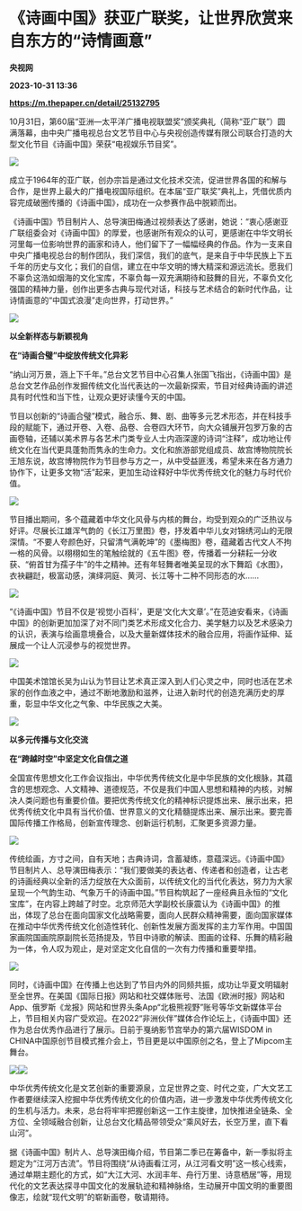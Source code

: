 # 《诗画中国》获亚广联奖，让世界欣赏来自东方的“诗情画意”
**央视网**

**2023-10-31 13:36**

**https://m.thepaper.cn/detail/25132795**

10月31日，第60届“亚洲—太平洋广播电视联盟奖”颁奖典礼（简称“亚广联”）圆满落幕，由中央广播电视总台文艺节目中心与央视创造传媒有限公司联合打造的大型文化节目《诗画中国》荣获“电视娱乐节目奖”。

![](https://imagecloud.thepaper.cn/thepaper/image/276/407/681.jpg)

成立于1964年的亚广联，创办宗旨是通过文化技术交流，促进世界各国的和解与合作，是世界上最大的广播电视国际组织。在本届“亚广联奖”典礼上，凭借优质内容完成破圈传播的《诗画中国》，成功在一众参赛作品中脱颖而出。

《诗画中国》节目制片人、总导演田梅通过视频表达了感谢，她说：“衷心感谢亚广联组委会对《诗画中国》的厚爱，也感谢所有观众的认可，更感谢在中华文明长河里每一位影响世界的画家和诗人，他们留下了一幅幅经典的作品。作为一支来自中央广播电视总台的制作团队，我们深信，我们的底气，是来自于中华民族上下五千年的历史与文化；我们的自信，建立在中华文明的博大精深和源远流长。愿我们不辜负这浩如烟海的文化宝库，不辜负每一双充满期待和鼓舞的目光，不辜负文化强国的精神力量，创作出更多古典与现代对话，科技与艺术结合的新时代作品，让诗情画意的“中国式浪漫”走向世界，打动世界。”

![](https://imagecloud.thepaper.cn/thepaper/image/276/407/682.jpg)

**以全新样态与新颖视角**

**在“诗画合璧”中绽放传统文化异彩**

“纳山河万景，涵上下千年。”总台文艺节目中心召集人张国飞指出，《诗画中国》是总台文艺作品创作发掘传统文化当代表达的一次最新探索，节目对经典诗画的讲述具有时代性和当下性，让观众更好读懂今天的中国。

节目以创新的“诗画合璧”模式，融合乐、舞、剧、曲等多元艺术形态，并在科技手段的赋能下，通过开卷、入卷、品卷、合卷四大环节，向大众铺展开包罗万象的古画卷轴，还辅以美术界与各艺术门类专业人士内涵深邃的诗词“注释”，成功地让传统文化在当代更具蓬勃而隽永的生命力。文化和旅游部党组成员、故宫博物院院长王旭东说，故宫博物院作为节目参与方之一，从中受益匪浅，希望未来在各方通力协作下，让更多文物“活”起来，更加生动诠释好中华优秀传统文化的魅力与时代价值。

![](https://imagecloud.thepaper.cn/thepaper/image/276/407/683.jpg)

节目播出期间，多个蕴藏着中华文化风骨与内核的舞台，均受到观众的广泛热议与好评。尽展长江雄浑气韵的《长江万里图》卷，抒发着中华儿女对锦绣河山的无限深情。“不要人夸颜色好，只留清气满乾坤”的《墨梅图》卷，蕴藏着古代文人不拘一格的风骨。以栩栩如生的笔触绘就的《五牛图》卷，传播着一分耕耘一分收获、“俯首甘为孺子牛”的牛之精神。还有年轻舞者唯美呈现的水下舞蹈《水图》，衣袂翩跹，极富动感，演绎洞庭、黄河、长江等十二种不同形态的水……

![](https://imagecloud.thepaper.cn/thepaper/image/276/407/684.jpg)

“《诗画中国》节目不仅是‘视觉小百科’，更是‘文化大文章’。”在范迪安看来，《诗画中国》的创新更加加深了对不同门类艺术形成文化合力、美学魅力以及艺术感染力的认识，表演与绘画意境叠合，以及大量新媒体技术的融合应用，将画作延伸、延展成一个让人沉浸参与的视觉世界。

![](https://imagecloud.thepaper.cn/thepaper/image/276/407/685.jpg)

中国美术馆馆长吴为山认为节目让艺术真正深入到人们心灵之中，同时也活在艺术家的创作血液之中，通过不断地激励和滋养，让进入新时代的创造充满历史的厚重，彰显中华文化之气象、中华民族之大美。

![](https://imagecloud.thepaper.cn/thepaper/image/276/407/686.jpg)

**以多元传播与文化交流**

**在“跨越时空”中坚定文化自信之道**

全国宣传思想文化工作会议指出，中华优秀传统文化是中华民族的文化根脉，其蕴含的思想观念、人文精神、道德规范，不仅是我们中国人思想和精神的内核，对解决人类问题也有重要价值。要把优秀传统文化的精神标识提炼出来、展示出来，把优秀传统文化中具有当代价值、世界意义的文化精髓提炼出来、展示出来。要完善国际传播工作格局，创新宣传理念、创新运行机制，汇聚更多资源力量。

![](https://imagecloud.thepaper.cn/thepaper/image/276/407/687.jpg)

传统绘画，方寸之间，自有天地；古典诗词，含蓄凝练，意蕴深远。《诗画中国》节目制片人、总导演田梅表示：“我们要做美的表达者、传递者和创造者，让古老的诗画经典以全新的活力绽放在大众面前，以传统文化的当代化表达，努力为大家呈现一个气韵生动、气象万千的诗画中国。”节目构筑起了一座经典且永恒的“文化宝库”，在内容上跨越了时空。北京师范大学副校长康震认为《诗画中国》的推出，体现了总台在面向国家文化战略需要，面向人民群众精神需要，面向国家媒体在推动中华优秀传统文化创造性转化、创新性发展方面发挥的主力军作用。中国国家画院国画院原副院长范扬提及，节目中诗歌的解读、图画的诠释、乐舞的精彩融为一体，令人叹为观止，是对坚定文化自信的一次有力传播和重要举措。

![](https://imagecloud.thepaper.cn/thepaper/image/276/407/688.jpg)

同时，《诗画中国》在传播上也达到了节目内外的同频共振，成功让华夏文明辐射至全世界。在美国《国际日报》网站和社交媒体账号、法国《欧洲时报》网站和App、俄罗斯《龙报》网站和世界头条App“北极熊视野”账号等华文新媒体平台上，节目相关内容广受欢迎。在2022“非洲伙伴”媒体合作论坛上，《诗画中国》还作为总台优秀作品进行了展示。日前于戛纳影节宫举办的第六届WISDOM in CHINA中国原创节目模式推介会上，节目更是以中国原创之名，登上了Mipcom主舞台。

![](https://imagecloud.thepaper.cn/thepaper/image/276/407/689.jpg)![](https://imagecloud.thepaper.cn/thepaper/image/276/407/690.jpg)

中华优秀传统文化是文艺创新的重要源泉，立足世界之变、时代之变，广大文艺工作者要继续深入挖掘中华优秀传统文化的价值内涵，进一步激发中华优秀传统文化的生机与活力。未来，总台将牢牢把握创新这一工作主旋律，加快推进全链条、全方位、全领域融合创新，让总台文化精品带领受众“乘风好去，长空万里，直下看山河”。

据《诗画中国》制片人、总导演田梅介绍，节目第二季已在筹备中，新一季拟将主题定为“江河万古流”。节目将围绕“从诗画看江河，从江河看文明”这一核心线索，通过单期主题化的方式，如“大江大河、水润丰年、舟行万里、诗意栖居”等，用现代化的文艺表达探寻中国文化的发展轨迹和精神脉络，生动展开中国文明的重要图像志，绘就“现代文明”的崭新画卷，敬请期待。